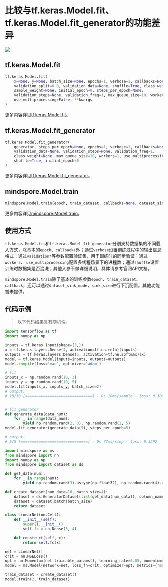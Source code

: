 # 比较与tf.keras.Model.fit、tf.keras.Model.fit_generator的功能差异

<a href="https://gitee.com/mindspore/docs/blob/r1.8/docs/mindspore/source_zh_cn/note/api_mapping/tensorflow_diff/ModelTrain.md " target="_blank"><img src="https://mindspore-website.obs.cn-north-4.myhuaweicloud.com/website-images/r1.8/resource/_static/logo_source.png"></a>

## tf.keras.Model.fit

```python
tf.keras.Model.fit(
    x=None, y=None, batch_size=None, epochs=1, verbose=1, callbacks=None,
    validation_split=0.0, validation_data=None, shuffle=True, class_weight=None,
    sample_weight=None, initial_epoch=0, steps_per_epoch=None,
    validation_steps=None, validation_freq=1, max_queue_size=10, workers=1,
    use_multiprocessing=False, **kwargs
)
```

更多内容详见[tf.keras.Model.fit](https://www.tensorflow.org/versions/r1.15/api_docs/python/tf/keras/Model#fit)。

## tf.keras.Model.fit_generator

```python
tf.keras.Model.fit_generator(
    generator, steps_per_epoch=None, epochs=1, verbose=1, callbacks=None,
    validation_data=None, validation_steps=None, validation_freq=1,
    class_weight=None, max_queue_size=10, workers=1, use_multiprocessing=False,
    shuffle=True, initial_epoch=0
)
```

更多内容详见[tf.keras.Model.fit_generator](https://www.tensorflow.org/versions/r1.15/api_docs/python/tf/keras/Model#fit_generator)。

## mindspore.Model.train

```python
mindspore.Model.train(epoch, train_dataset, callbacks=None, dataset_sink_mode=True, sink_size=-1)
```

更多内容详见[mindspore.Model.train](https://mindspore.cn/docs/zh-CN/r1.8/api_python/mindspore/mindspore.Model.html#mindspore.Model.train)。

## 使用方式

`tf.keras.Model.fit`和`tf.keras.Model.fit_generator`分别支持数据集的不同载入方式，除基本的`epoch`、`callbacks`外；通过`verbose`设置训练过程中的输出信息格式；通过`validation*`等参数配置验证集，用于训练时的同步验证；通过`workers`、 `use_multiprocessing`配置多线程场景下的进程数；通过`shuffle`设置训练时数据集是否混洗；其他入参不做详细说明，具体请参考官网API文档。

`mindspore.Model.train`除了基本的训练参数`epoch`、`train_dataset`、`callback`，还可以通过`dataset_sink_mode`，`sink_size`进行下沉配置。其他功能暂未提供。

## 代码示例

> 以下代码结果具有随机性。

```python
import tensorflow as tf
import numpy as np

inputs = tf.keras.Input(shape=(3,))
x = tf.keras.layers.Dense(4, activation=tf.nn.relu)(inputs)
outputs = tf.keras.layers.Dense(5, activation=tf.nn.softmax)(x)
model = tf.keras.Model(inputs=inputs, outputs=outputs)
model.compile(loss='mae', optimizer='adam')

# fit
inputs_x = np.random.rand(10, 3)
inputs_y = np.random.rand(10, 5)
model.fit(inputs_x, inputs_y, batch_size=2)
# output:
# 10/10 [==============================] - 0s 18ms/sample - loss: 0.3080


# fit generator
def generate_data(data_num):
    for _ in range(data_num):
        yield np.random.rand(2, 3), np.random.rand(2, 5)
model.fit_generator(generate_data(5), steps_per_epoch=5)

# output:
# 5/5 [==============================] - 0s 77ms/step - loss: 0.3292
```

```python
import mindspore as ms
from mindspore import nn
import numpy as np
from mindspore import dataset as ds

def get_data(num):
    for _ in range(num):
        yield np.random.rand(3).astype(np.float32), np.random.rand(4).astype(np.float32)

def create_dataset(num_data=16, batch_size=4):
    dataset = ds.GeneratorDataset(list(get_data(num_data)), column_names=['data', 'label'])
    dataset = dataset.batch(batch_size)
    return dataset

class LinearNet(nn.Cell):
    def __init__(self):
        super().__init__()
        self.fc = nn.Dense(3, 4)

    def construct(self, x):
        return self.fc(x)

net = LinearNet()
crit = nn.MSELoss()
opt = nn.Momentum(net.trainable_params(), learning_rate=0.05, momentum=0.9)
model = ms.Model(network=net, loss_fn=crit, optimizer=opt, metrics={"mae"})

train_dataset = create_dataset()
model.train(2, train_dataset)
```
